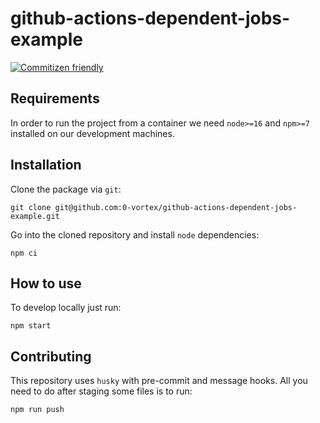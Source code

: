 # github-actions-dependent-jobs-example

[![Commitizen friendly](https://img.shields.io/badge/commitizen-friendly-brightgreen.svg)](http://commitizen.github.io/cz-cli/)

## Requirements

In order to run the project from a container we need `node>=16` and `npm>=7` installed on our development machines.

## Installation

Clone the package via `git`:

```shell
git clone git@github.com:0-vortex/github-actions-dependent-jobs-example.git
```

Go into the cloned repository and install `node` dependencies:

```shell
npm ci
```

## How to use

To develop locally just run:

```shell
npm start
```

## Contributing

This repository uses `husky` with pre-commit and message hooks. All you need to do after staging some files is to run:

```shell
npm run push
```
